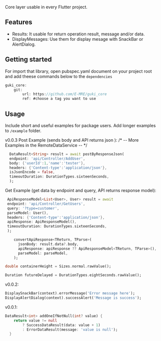 <!-- 
This README describes the package. If you publish this package to pub.dev,
this README's contents appear on the landing page for your package. 
-->

Core layer usable in every Flutter project.

## Features

- Results: It usable for return operation result, message and/or data.
- DisplayMessages: Use them for display mesage with SnackBar or AlertDialog.

## Getting started

For import that library, open pubspec.yaml document on your project root and add theese commands below to the `dependencies`

```dart
guki_core:
    git:
        url: https://github.com/E-MRE/guki_core
        ref: #choose a tag you want to use
```

## Usage

Include short and useful examples for package users. Add longer examples
to `/example` folder. 

v0.0.3
Post Example (sends body and API returns json ):
/* -- More Examples in the RemoteDataService  -- */

```dart
  DataResult<String> result = await postByResponseJson(
  endpoint: 'api/Controller/AddUser',
  body: {'userId':1,'name':'tester'},
  headers: {'Content-type':'application/json'},
  isJsonEncode = false,
  timeoutDuration: DurationTypes.sixteenSeconds,
  );
```

Get Example (get data by endpoint and query, API returns response model):

```dart
 ApiResponseModel<List<User>, User> result = await                     getDataByApiResponse<List<User>,User>(
 endpoint: 'api/Controller/GetUsers',
 query: '?type=customer',
 parseModel: User(),
 headers: {'Content-type':'application/json'},
 apiResponse: ApiResponseModel(),
 timeoutDuration: DurationTypes.sixteenSeconds,
 );
```

```dart
    convertApiResponse<TReturn, TParse>(
      jsonBody: result.data?.body,
      apiResponse: apiResponse ?? ApiResponseModel<TReturn, TParse>(),
      parseModel: parseModel,
    );
```

```dart
double containerHeight = Sizes.normal.rawValue();
```


```dart
Duration futureDelayed = DurationTypes.eightSeconds.rawValue();
```

v0.0.2:

```dart
DisplaySnackBar(context).errorMessage('Error message here');
DisplayAlertDialog(context).successAlert('Message is success');
```

v0.0.1:

```dart
DataResult<int> addOneIfNotNull(int? value) {
    return value != null
        ? SuccessDataResult(data: value + 1)
        : ErrorDataResult(message: 'value is null');
  }
```
